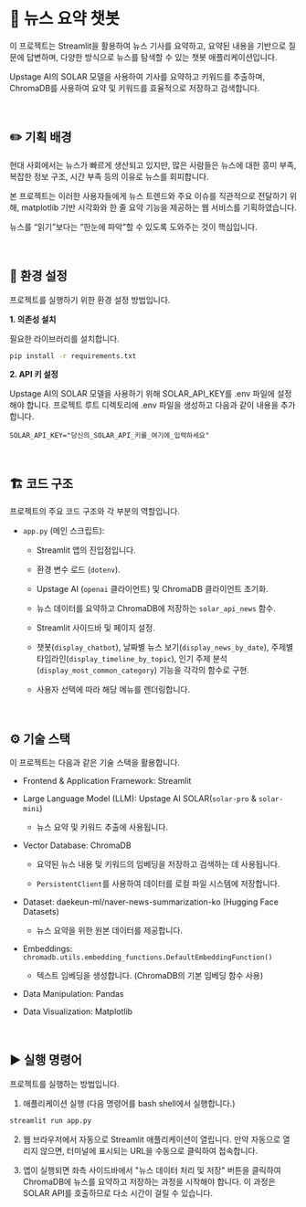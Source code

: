 # 📰 뉴스 요약 챗봇

이 프로젝트는 Streamlit을 활용하여 뉴스 기사를 요약하고, 요약된 내용을 기반으로 질문에 답변하며, 다양한 방식으로 뉴스를 탐색할 수 있는 챗봇 애플리케이션입니다.

Upstage AI의 SOLAR 모델을 사용하여 기사를 요약하고 키워드를 추출하며, ChromaDB를 사용하여 요약 및 키워드를 효율적으로 저장하고 검색합니다.

<br />

## ✏️ 기획 배경

현대 사회에서는 뉴스가 빠르게 생산되고 있지만, 많은 사람들은 뉴스에 대한 흥미 부족, 복잡한 정보 구조, 시간 부족 등의 이유로 뉴스를 회피합니다.

본 프로젝트는 이러한 사용자들에게 뉴스 트렌드와 주요 이슈를 직관적으로 전달하기 위해, matplotlib 기반 시각화와 한 줄 요약 기능을 제공하는 웹 서비스를 기획하였습니다.

뉴스를 “읽기”보다는 “한눈에 파악”할 수 있도록 도와주는 것이 핵심입니다.

<br />

## 🚀 환경 설정

프로젝트를 실행하기 위한 환경 설정 방법입니다.

**1. 의존성 설치**

필요한 라이브러리를 설치합니다.

```Bash
pip install -r requirements.txt
```

**2. API 키 설정**

Upstage AI의 SOLAR 모델을 사용하기 위해 SOLAR_API_KEY를 .env 파일에 설정해야 합니다. 프로젝트 루트 디렉토리에 .env 파일을 생성하고 다음과 같이 내용을 추가합니다.

```.env
SOLAR_API_KEY="당신의_SOLAR_API_키를_여기에_입력하세요"
```

<br />

## 🏗️ 코드 구조

프로젝트의 주요 코드 구조와 각 부분의 역할입니다.

- `app.py` (메인 스크립트):

  - Streamlit 앱의 진입점입니다.

  - 환경 변수 로드 (`dotenv`).

  - Upstage AI (`openai` 클라이언트) 및 ChromaDB 클라이언트 초기화.

  - 뉴스 데이터를 요약하고 ChromaDB에 저장하는 `solar_api_news` 함수.

  - Streamlit 사이드바 및 페이지 설정.

  - 챗봇(`display_chatbot`), 날짜별 뉴스 보기(`display_news_by_date`), 주제별 타임라인(`display_timeline_by_topic`), 인기 주제 분석
  (`display_most_common_category`) 기능을 각각의 함수로 구현.

  - 사용자 선택에 따라 해당 메뉴를 렌더링합니다.

<br />

## ⚙️ 기술 스택

이 프로젝트는 다음과 같은 기술 스택을 활용합니다.

- Frontend & Application Framework: Streamlit

- Large Language Model (LLM): Upstage AI SOLAR(`solar-pro` & `solar-mini`)

  - 뉴스 요약 및 키워드 추출에 사용됩니다.

- Vector Database: ChromaDB

  - 요약된 뉴스 내용 및 키워드의 임베딩을 저장하고 검색하는 데 사용됩니다.

  - `PersistentClient`를 사용하여 데이터를 로컬 파일 시스템에 저장합니다.

- Dataset: daekeun-ml/naver-news-summarization-ko (Hugging Face Datasets)

  - 뉴스 요약을 위한 원본 데이터를 제공합니다.

- Embeddings: `chromadb.utils.embedding_functions.DefaultEmbeddingFunction()`

  - 텍스트 임베딩을 생성합니다. (ChromaDB의 기본 임베딩 함수 사용)

- Data Manipulation: Pandas

- Data Visualization: Matplotlib

<br />

## ▶️ 실행 명령어

프로젝트를 실행하는 방법입니다.

1. 애플리케이션 실행 (다음 명령어를 bash shell에서 실행합니다.)

  ```Bash
  streamlit run app.py
  ```

2. 웹 브라우저에서 자동으로 Streamlit 애플리케이션이 열립니다. 만약 자동으로 열리지 않으면, 터미널에 표시되는 URL을 수동으로 클릭하여 접속합니다.

3. 앱이 실행되면 좌측 사이드바에서 "뉴스 데이터 처리 및 저장" 버튼을 클릭하여 ChromaDB에 뉴스를 요약하고 저장하는 과정을 시작해야 합니다. 이 과정은 SOLAR API를 호출하므로 다소 시간이 걸릴 수 있습니다.
